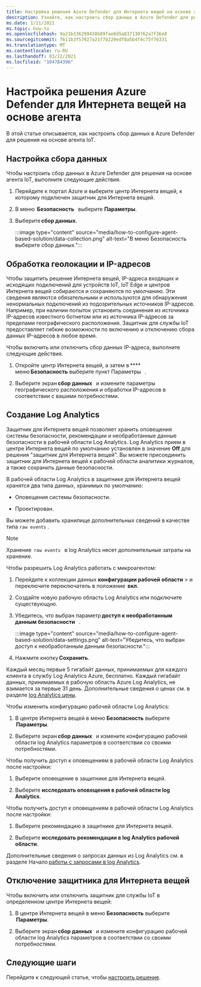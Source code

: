 ```yaml
---
title: Настройка решения Azure Defender для Интернета вещей на основе агента
description: Узнайте, как настроить сбор данных в Azure Defender для решения на основе агента IoT
ms.date: 1/21/2021
ms.topic: how-to
ms.openlocfilehash: 9a21b336299438b89fae8d5a837130762a7f36e8
ms.sourcegitcommit: f611b3f57027a21f7b229edf8a5b4f4c75f76331
ms.translationtype: MT
ms.contentlocale: ru-RU
ms.lasthandoff: 03/22/2021
ms.locfileid: "104784396"
---
```

# <a name="configure-azure-defender-for-iot-agent-based-solution"></a>Настройка решения Azure Defender для Интернета вещей на основе агента  

В этой статье описывается, как настроить сбор данных в Azure Defender для решения на основе агента IoT.

## <a name="configure-data-collection"></a>Настройка сбора данных

Чтобы настроить сбор данных в Azure Defender для решения на основе агента IoT, выполните следующие действия. 

1. Перейдите к портал Azure и выберите центр Интернета вещей, к которому подключен защитник для Интернета вещей. 

1. В меню  **Безопасность**   выберите **Параметры**. 

1. Выберите **сбор данных**. 

    :::image type="content" source="media/how-to-configure-agent-based-solution/data-collection.png" alt-text="В меню Безопасность выберите сбор данных.":::

## <a name="geolocation-and-ip-address-handling"></a>Обработка геолокации и IP-адресов 

Чтобы защитить решение Интернета вещей, IP-адреса входящих и исходящих подключений для устройств IoT, IoT Edge и центров Интернета вещей собираются и сохраняются по умолчанию. Эти сведения являются обязательными и используются для обнаружения ненормальных подключений из подозрительных источников IP-адресов. Например, при наличии попыток установить соединения из источника IP-адресов известного ботнетом или из источника IP-адресов за пределами географического расположения. Защитник для службы IoT предоставляет гибкие возможности по включению и отключению сбора данных IP-адресов в любое время. 

Чтобы включить или отключить сбор данных IP-адреса, выполните следующие действия. 

1. Откройте центр Интернета вещей, а затем в ****   меню **Безопасность** выберите пункт Параметры   . 

1. Выберите экран **сбор данных**   и измените параметры географического расположения и обработки IP-адресов в соответствии с вашими потребностями. 

## <a name="log-analytics-creation"></a>Создание Log Analytics 

Защитник для Интернета вещей позволяет хранить оповещения системы безопасности, рекомендации и необработанные данные безопасности в рабочей области Log Analytics. Log Analytics прием в центре Интернета вещей по умолчанию установлен в значение **Off** для решения "защитник для Интернета вещей". Вы можете присоединить защитник для Интернета вещей к рабочей области аналитики журналов, а также сохранить данные безопасности. 

В рабочей области Log Analytics в защитнике для Интернета вещей хранятся два типа данных, хранимых по умолчанию:
 
- Оповещения системы безопасности.

- Проектирован. 

Вы можете добавить хранилище дополнительных сведений в качестве типа `raw events` . 

> [!Note] 
> Хранение  `raw events`   в log Analytics несет дополнительные затраты на хранение. 

Чтобы разрешить Log Analytics работать с микроагентом: 

1. Перейдите к коллекции данных **конфигурации рабочей области**  >  и переключите переключатель в положение  **вкл**. 

1. Создайте новую рабочую область Log Analytics или подключите существующую. 

1. Убедитесь, что выбран параметр **доступ к необработанным данным безопасности**   .  

    :::image type="content" source="media/how-to-configure-agent-based-solution/data-settings.png" alt-text="Убедитесь, что выбран доступ к необработанным данным безопасности.":::

1. Нажмите кнопку **Сохранить**.

Каждый месяц первые 5 гигабайт данных, принимаемых для каждого клиента в службу Log Analytics Azure, бесплатно. Каждый гигабайт данных, принимаемых в рабочую область Azure Log Analytics, не взимается за первые 31 день. Дополнительные сведения о ценах см. в разделе [log Analytics цены](https://azure.microsoft.com/pricing/details/monitor/). 

Чтобы изменить конфигурацию рабочей области Log Analytics: 

1. В центре Интернета вещей в меню **Безопасность** выберите  **Параметры**. 

1. Выберите экран **сбор данных**   и измените конфигурацию рабочей области log Analytics параметров в соответствии со своими потребностями. 

Чтобы получить доступ к оповещениям в рабочей области Log Analytics после настройки:

1. Выберите оповещение в защитнике для Интернета вещей.

1. Выберите **исследовать оповещения в рабочей области log Analytics**.

Чтобы получить доступ к оповещениям в рабочей области Log Analytics после настройки:

1. Выберите рекомендацию в защитнике для Интернета вещей.

1. Выберите **исследовать рекомендации в log Analytics рабочей области**. 
 
Дополнительные сведения о запросах данных из Log Analytics см. в разделе Начало [работы с запросами в log Analytics](../azure-monitor/logs/get-started-queries.md). 

## <a name="turn-off-defender-for-iot"></a>Отключение защитника для Интернета вещей 

Чтобы включить или отключить защитник для службы IoT в определенном центре Интернета вещей: 

1. В центре Интернета вещей в меню **Безопасность** выберите  **Параметры**.

1. Выберите экран **сбор данных**   и измените конфигурацию рабочей области log Analytics параметров в соответствии со своими потребностями.

## <a name="next-steps"></a>Следующие шаги 

Перейдите к следующей статье, чтобы [настроить решение](quickstart-configure-your-solution.md).